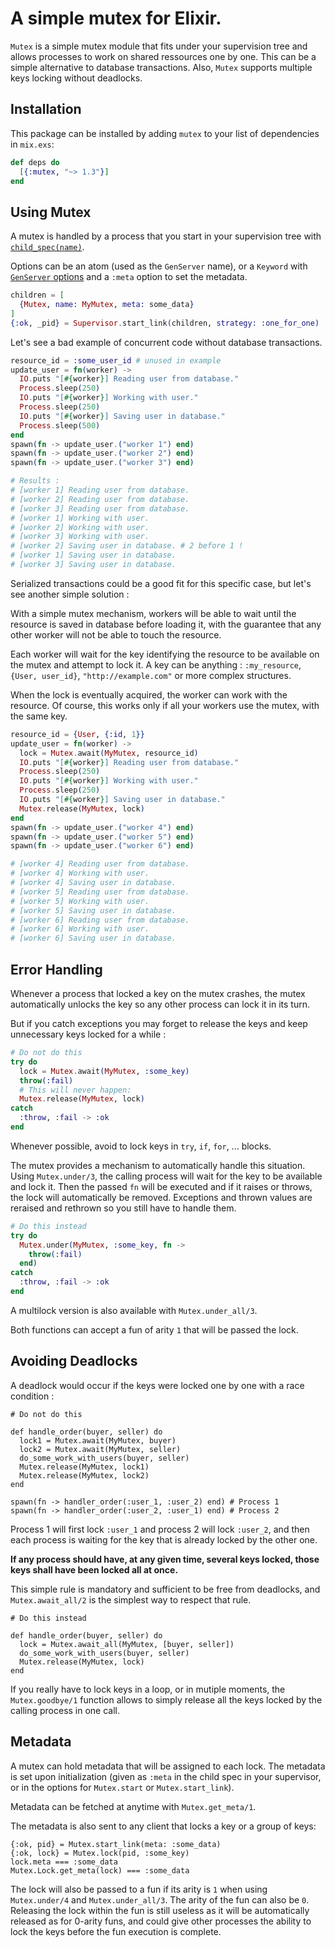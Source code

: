 # A simple mutex for Elixir.

`Mutex` is a simple mutex module that fits under your supervision tree and allows processes to work on shared ressources one by one. This can be a simple alternative to database transactions. Also, `Mutex` supports multiple keys locking without deadlocks.

## Installation

This package can be installed by adding `mutex` to your list of dependencies in `mix.exs`:

```elixir
def deps do
  [{:mutex, "~> 1.3"}]
end
```

## Using Mutex

A mutex is handled by a process that you start in your supervision tree with [`child_spec(name)`](https://hexdocs.pm/mutex/Mutex.html#child_spec/1).

Options can be an atom (used as the `GenServer` name), or a `Keyword` with [`GenServer` options](https://hexdocs.pm/elixir/GenServer.html#t:options/0) and a `:meta` option to set the metadata.

```elixir
children = [
  {Mutex, name: MyMutex, meta: some_data}
]
{:ok, _pid} = Supervisor.start_link(children, strategy: :one_for_one)
```

Let's see a bad example of concurrent code without database transactions.

```elixir
resource_id = :some_user_id # unused in example
update_user = fn(worker) ->
  IO.puts "[#{worker}] Reading user from database."
  Process.sleep(250)
  IO.puts "[#{worker}] Working with user."
  Process.sleep(250)
  IO.puts "[#{worker}] Saving user in database."
  Process.sleep(500)
end
spawn(fn -> update_user.("worker 1") end)
spawn(fn -> update_user.("worker 2") end)
spawn(fn -> update_user.("worker 3") end)

# Results :
# [worker 1] Reading user from database.
# [worker 2] Reading user from database.
# [worker 3] Reading user from database.
# [worker 1] Working with user.
# [worker 2] Working with user.
# [worker 3] Working with user.
# [worker 2] Saving user in database. # 2 before 1 !
# [worker 1] Saving user in database.
# [worker 3] Saving user in database.
```

Serialized transactions could be a good fit for this specific case, but let's see another simple solution :

With a simple mutex mechanism, workers will be able to wait until the resource is saved in database before loading it, with the guarantee that any other worker will not be able to touch the resource.

Each worker will wait for the key identifying the resource to be available on the mutex and attempt to lock it. A key can be anything : `:my_resource`, `{User, user_id}`, `"http://example.com"` or more complex structures.

When the lock is eventually acquired, the worker can work with the resource. Of course, this works only if all your workers use the mutex, with the same key.

```elixir
resource_id = {User, {:id, 1}}
update_user = fn(worker) ->
  lock = Mutex.await(MyMutex, resource_id)
  IO.puts "[#{worker}] Reading user from database."
  Process.sleep(250)
  IO.puts "[#{worker}] Working with user."
  Process.sleep(250)
  IO.puts "[#{worker}] Saving user in database."
  Mutex.release(MyMutex, lock)
end
spawn(fn -> update_user.("worker 4") end)
spawn(fn -> update_user.("worker 5") end)
spawn(fn -> update_user.("worker 6") end)

# [worker 4] Reading user from database.
# [worker 4] Working with user.
# [worker 4] Saving user in database.
# [worker 5] Reading user from database.
# [worker 5] Working with user.
# [worker 5] Saving user in database.
# [worker 6] Reading user from database.
# [worker 6] Working with user.
# [worker 6] Saving user in database.
```

## Error Handling

Whenever a process that locked a key on the mutex crashes, the mutex
automatically unlocks the key so any other process can lock it in its turn.

But if you catch exceptions you may forget to release the keys and keep
unnecessary keys locked for a while :

```elixir
# Do not do this
try do
  lock = Mutex.await(MyMutex, :some_key)
  throw(:fail)
  # This will never happen:
  Mutex.release(MyMutex, lock)
catch
  :throw, :fail -> :ok
end
```

Whenever possible, avoid to lock keys in `try`, `if`, `for`, ... blocks.

The mutex provides a mechanism to automatically handle this situation. Using `Mutex.under/3`, the calling process will wait for the key to be available and lock it. Then the passed `fn` will be executed and if it raises or throws, the lock will automatically be removed. Exceptions and thrown values are reraised and rethrown so you still have to handle them.

```elixir
# Do this instead
try do
  Mutex.under(MyMutex, :some_key, fn ->
    throw(:fail)
  end)
catch
  :throw, :fail -> :ok
end
```

A multilock version is also available with `Mutex.under_all/3`.

Both functions can accept a fun of arity `1` that will be passed the lock.

## Avoiding Deadlocks

A deadlock would occur if the keys were locked one by one with a race condition :

    # Do not do this

    def handle_order(buyer, seller) do
      lock1 = Mutex.await(MyMutex, buyer)
      lock2 = Mutex.await(MyMutex, seller)
      do_some_work_with_users(buyer, seller)
      Mutex.release(MyMutex, lock1)
      Mutex.release(MyMutex, lock2)
    end

    spawn(fn -> handler_order(:user_1, :user_2) end) # Process 1
    spawn(fn -> handler_order(:user_2, :user_1) end) # Process 2

Process 1 will first lock `:user_1` and process 2 will lock `:user_2`, and then each process is waiting for the key that is already locked by the other one.

**If any process should have, at any given time, several keys locked, those keys shall have been locked all at once.**

This simple rule is mandatory and sufficient to be free from deadlocks, and `Mutex.await_all/2` is the simplest way to respect that rule.

    # Do this instead

    def handle_order(buyer, seller) do
      lock = Mutex.await_all(MyMutex, [buyer, seller])
      do_some_work_with_users(buyer, seller)
      Mutex.release(MyMutex, lock)
    end

If you really have to lock keys in a loop, or in mutiple moments, the `Mutex.goodbye/1` function allows to simply release all the keys locked by the calling process in one call.

## Metadata

A mutex can hold metadata that will be assigned to each lock. The metadata is set upon initialization (given as `:meta` in the child spec in your supervisor, or in the options for `Mutex.start` or `Mutex.start_link`).

Metadata can be fetched at anytime with `Mutex.get_meta/1`.

The metadata is also sent to any client that locks a key or a group of keys:

```
{:ok, pid} = Mutex.start_link(meta: :some_data)
{:ok, lock} = Mutex.lock(pid, :some_key)
lock.meta === :some_data
Mutex.Lock.get_meta(lock) === :some_data
```

The lock will also be passed to a fun if its arity is `1` when using `Mutex.under/4` and `Mutex.under_all/3`. The arity of the fun can also be `0`. Releasing the lock within the fun is still useless as it will be automatically released as for 0-arity funs, and could give other processes the ability to lock the keys before the fun execution is complete.
